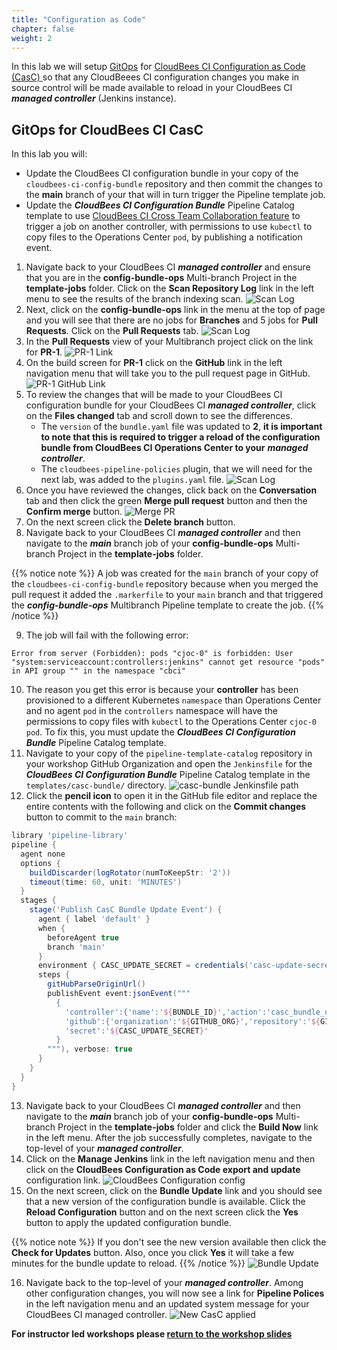 ```yaml
---
title: "Configuration as Code"
chapter: false
weight: 2
---
```


In this lab we will setup [GitOps](https://www.gitops.tech/) for [CloudBees CI Configuration as Code (CasC) ](https://docs.cloudbees.com/docs/cloudbees-core/latest/cloud-admin-guide/core-casc-modern) so that any CloudBeees CI configuration changes you make in source control will be made available to reload in your CloudBees CI ***managed controller*** (Jenkins instance). 

## GitOps for CloudBees CI CasC

In this lab you will:
* Update the CloudBees CI configuration bundle in your copy of the `cloudbees-ci-config-bundle` repository and then commit the changes to the **main** branch of your that will in turn trigger the Pipeline template job.
* Update the ***CloudBees CI Configuration Bundle*** Pipeline Catalog template to use [CloudBees CI Cross Team Collaboration feature](https://docs.cloudbees.com/docs/admin-resources/latest/pipelines/cross-team-collaboration) to trigger a job on another controller, with permissions to use `kubectl` to copy files to the Operations Center `pod`, by publishing a notification event.

1.  Navigate back to your CloudBees CI ***managed controller*** and ensure that you are in the **config-bundle-ops** Multi-branch Project in the **template-jobs** folder. Click on the **Scan Repository Log** link in the left menu to see the results of the branch indexing scan. ![Scan Log](bundle-scan-log.png?width=50pc) 
2.  Next, click on the **config-bundle-ops** link in the menu at the top of page and you will see that there are no jobs for **Branches** and 5 jobs for **Pull Requests**.  Click on the **Pull Requests** tab. ![Scan Log](bundle-no-branch-jobs.png?width=50pc) 
3.  In the **Pull Requests** view of your Multibranch project click on the link for **PR-1**. ![PR-1 Link](pr-link.png?width=50pc)
4.  On the build screen for **PR-1** click on the **GitHub** link in the left navigation menu that will take you to the pull request page in GitHub. ![PR-1 GitHub Link](pr-github-link.png?width=50pc)
5.  To review the changes that will be made to your CloudBees CI configuration bundle for your CloudBees CI ***managed controller***, click on the **Files changed** tab and scroll down to see the differences. 
    - The `version` of the `bundle.yaml` file was updated to **2**, **it is important to note that this is required to trigger a reload of the configuration bundle from CloudBees CI Operations Center to your** ***managed controller***.
    - The `cloudbees-pipeline-policies` plugin, that we will need for the next lab, was added to the `plugins.yaml` file. ![Scan Log](pr-files-changed.png?width=50pc)
6. Once you have reviewed the changes, click back on the **Conversation** tab and then click the green **Merge pull request** button and then the **Confirm merge** button. ![Merge PR](merge-pr.png?width=50pc)
7. On the next screen click the **Delete branch** button.
8. Navigate back to your CloudBees CI ***managed controller*** and then navigate to the ***main*** branch job of your **config-bundle-ops** Multi-branch Project in the **template-jobs** folder.

{{% notice note %}}
A job was created for the `main` branch of your copy of the `cloudbees-ci-config-bundle` repository because when you merged the pull request it added the `.markerfile` to your `main` branch and that triggered the ***config-bundle-ops*** Multibranch Pipeline template to create the job.
{{% /notice %}}

9. The job will fail with the following error:

```
Error from server (Forbidden): pods "cjoc-0" is forbidden: User "system:serviceaccount:controllers:jenkins" cannot get resource "pods" in API group "" in the namespace "cbci"
```
10. The reason you get this error is because your **controller** has been provisioned to a different Kubernetes `namespace` than Operations Center and no agent `pod` in the `controllers` namespace will have the permissions to copy files with `kubectl` to the Operations Center `cjoc-0` `pod`. To fix this, you must update the ***CloudBees CI Configuration Bundle*** Pipeline Catalog template. 
11. Navigate to your copy of the `pipeline-template-catalog` repository in your workshop GitHub Organization and open the `Jenkinsfile` for the ***CloudBees CI Configuration Bundle*** Pipeline Catalog template in the `templates/casc-bundle/` directory. ![casc-bundle Jenkinsfile path](casc-bundle-template-path.png?width=50pc)
12. Click the **pencil icon** to open it in the GitHub file editor and replace the entire contents with the following and click on the **Commit changes** button to commit to the `main` branch:

```groovy
library 'pipeline-library'
pipeline {
  agent none
  options {
    buildDiscarder(logRotator(numToKeepStr: '2'))
    timeout(time: 60, unit: 'MINUTES')
  }
  stages {
    stage('Publish CasC Bundle Update Event') {
      agent { label 'default' }
      when {
        beforeAgent true
        branch 'main'
      }
      environment { CASC_UPDATE_SECRET = credentials('casc-update-secret') }
      steps {
        gitHubParseOriginUrl()
        publishEvent event:jsonEvent("""
          {
            'controller':{'name':'${BUNDLE_ID}','action':'casc_bundle_update','bundle_id':'${BUNDLE_ID}'},
            'github':{'organization':'${GITHUB_ORG}','repository':'${GITHUB_REPO}'},
            'secret':'${CASC_UPDATE_SECRET}'
          }
        """), verbose: true
      }
    }
  }
}
```

13. Navigate back to your CloudBees CI ***managed controller*** and then navigate to the ***main*** branch job of your **config-bundle-ops** Multi-branch Project in the **template-jobs** folder and click the **Build Now** link in the left menu. After the job successfully completes, navigate to the top-level of your ***managed controller***. 
14. Click on the **Manage Jenkins** link in the left navigation menu and then click on the **CloudBees Configuration as Code export and update** configuration link. ![CloudBees Configuration config](config-bundle-system-config.png?width=50pc)
15.  On the next screen, click on the **Bundle Update** link and you should see that a new version of the configuration bundle is available. Click the **Reload Configuration** button and on the next screen click the **Yes** button to apply the updated configuration bundle. 

{{% notice note %}}
If you don't see the new version available then click the **Check for Updates** button. Also, once you click **Yes** it will take a few minutes for the bundle update to reload.
{{% /notice %}}
![Bundle Update](new-bundle-available.png?width=50pc)

16. Navigate back to the top-level of your ***managed controller***. Among other configuration changes, you will now see a link for **Pipeline Polices** in the left navigation menu and an updated system message for your CloudBees CI managed controller. ![New CasC applied](casc-update-applied.png?width=50pc)

**For instructor led workshops please <a href="https://cloudbees-days.github.io/cloudbees-field-workshops/cloudbees-ci/#casc-lab-review">return to the workshop slides</a>**
